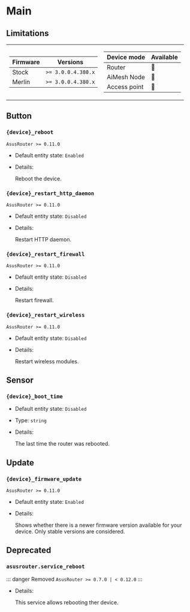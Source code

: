 # Main

## Limitations

<table><tr><td>

|Firmware|          Versions|
|--------|------------------|
|Stock   |`>= 3.0.0.4.380.x`|
|Merlin  |`>= 3.0.0.4.380.x`|
</td><td>

| Device mode|    Available|
|------------|-------------|
|Router      |:green_heart:|
|AiMesh Node |:green_heart:|
|Access point|:green_heart:|
</td></tr></table>

## Button

### `{device}_reboot`

`AsusRouter >= 0.11.0`

-   Default entity state: `Enabled`
-   Details:

    Reboot the device.

### `{device}_restart_http_daemon`

`AsusRouter >= 0.11.0`

-   Default entity state: `Disabled`
-   Details:

    Restart HTTP daemon.

### `{device}_restart_firewall`

`AsusRouter >= 0.11.0`

-   Default entity state: `Disabled`
-   Details:

    Restart firewall.

### `{device}_restart_wireless`

`AsusRouter >= 0.11.0`

-   Default entity state: `Disabled`
-   Details:

    Restart wireless modules.

## Sensor

### `{device}_boot_time`

-   Default entity state: `Disabled`
-   Type: `string`
-   Details:

    The last time the router was rebooted.

## Update

### `{device}_firmware_update`

`AsusRouter >= 0.11.0`

-   Default entity state: `Enabled`
-   Details:

    Shows whether there is a newer firmware version available for your device. Only stable versions are considered.

## Deprecated

### `asusrouter.service_reboot`

::: danger Removed
`AsusRouter >= 0.7.0 | < 0.12.0`
:::

-   Details:

    This service allows rebooting ther device.
